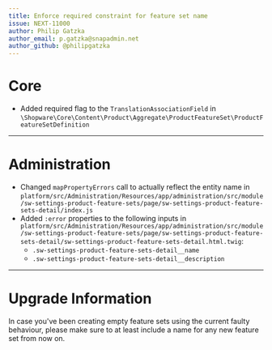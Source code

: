 ```yaml
---
title: Enforce required constraint for feature set name
issue: NEXT-11000
author: Philip Gatzka
author_email: p.gatzka@snapadmin.net 
author_github: @philipgatzka
---
```

# Core
* Added required flag to the `TranslationAssociationField` in `\Shopware\Core\Content\Product\Aggregate\ProductFeatureSet\ProductFeatureSetDefinition`
___
# Administration
* Changed `mapPropertyErrors` call to actually reflect the entity name in `platform/src/Administration/Resources/app/administration/src/module/sw-settings-product-feature-sets/page/sw-settings-product-feature-sets-detail/index.js`
* Added `:error` properties to the following inputs in `platform/src/Administration/Resources/app/administration/src/module/sw-settings-product-feature-sets/page/sw-settings-product-feature-sets-detail/sw-settings-product-feature-sets-detail.html.twig`:
  - `.sw-settings-product-feature-sets-detail__name`
  - `.sw-settings-product-feature-sets-detail__description`
___
# Upgrade Information

In case you've been creating empty feature sets using the current faulty behaviour, please make sure to at least include
a name for any new feature set from now on.
